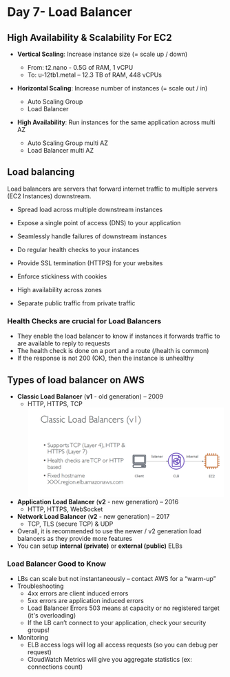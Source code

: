 # Day 7- Load Balancer

## High Availability & Scalability For EC2
- **Vertical Scaling**: Increase instance size (= scale up / down)
    - From: t2.nano - 0.5G of RAM, 1 vCPU
    - To: u-12tb1.metal – 12.3 TB of RAM, 448 vCPUs

- **Horizontal Scaling**: Increase number of instances (= scale out / in)
    - Auto Scaling Group
    - Load Balancer

- **High Availability**: Run instances for the same application across multi AZ
    - Auto Scaling Group multi AZ
    - Load Balancer multi AZ
    
## Load balancing
Load balancers are servers that forward internet traffic to multiple
servers (EC2 Instances) downstream.
- Spread load across multiple downstream instances 
  
- Expose a single point of access (DNS) to your application

- Seamlessly handle failures of downstream instances

- Do regular health checks to your instances

- Provide SSL termination (HTTPS) for your websites

- Enforce stickiness with cookies

- High availability across zones

- Separate public traffic from private traffic

### Health Checks are crucial for Load Balancers
- They enable the load balancer to know if instances it forwards traffic to
are available to reply to requests
- The health check is done on a port and a route (/health is common)
- If the response is not 200 (OK), then the instance is unhealthy

## Types of load balancer on AWS
- **Classic Load Balancer** (**v1** - old generation) – 2009
    - HTTP, HTTPS, TCP
  ![](CLB.png)
- **Application Load Balancer** (**v2** - new generation) – 2016
    - HTTP, HTTPS, WebSocket
- **Network Load Balancer** (**v2** - new generation) – 2017
    - TCP, TLS (secure TCP) & UDP
- Overall, it is recommended to use the newer / v2 generation load balancers as they
provide more features
- You can setup **internal (private)** or **external (public)** ELBs

### Load Balancer Good to Know
- LBs can scale but not instantaneously – contact AWS for a “warm-up”
- Troubleshooting
    - 4xx errors are client induced errors
    - 5xx errors are application induced errors
    - Load Balancer Errors 503 means at capacity or no registered target (it's overloading)
    - If the LB can’t connect to your application, check your security groups!
- Monitoring
    - ELB access logs will log all access requests (so you can debug per request)
    - CloudWatch Metrics will give you aggregate statistics (ex: connections count)
  
